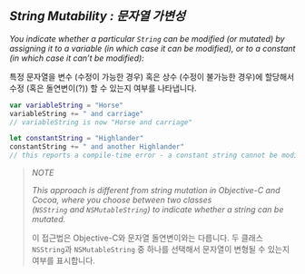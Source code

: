 ## *String Mutability : 문자열 가변성*

*You indicate whether a particular `String` can be modified (or mutated) by assigning it to a variable (in which case it can be modified), or to a constant (in which case it can’t be modified):*

특정 문자열을 변수 (수정이 가능한 경우) 혹은 상수 (수정이 불가능한 경우)에 할당해서 수정 (혹은 돌연변이(?)) 할 수 있는지 여부를 나타냅니다. 

```swift
var variableString = "Horse"
variableString += " and carriage"
// variableString is now "Horse and carriage"

let constantString = "Highlander"
constantString += " and another Highlander"
// this reports a compile-time error - a constant string cannot be modified
```

> *NOTE*
> 
> *This approach is different from string mutation in Objective-C and Cocoa, where you choose between two classes (`NSString` and `NSMutableString`) to indicate whether a string can be mutated.*
> 
> 이 접근법은 Objective-C와 문자열 돌연변이와는 다릅니다. 두 클래스 `NSString`과 `NSMutableString` 중 하나를 선택해서 문자열이 변형될 수 있는지 여부를 표시합니다.


